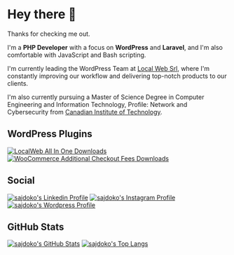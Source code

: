 # Hey there 👋

Thanks for checking me out.

I'm a **PHP Developer** with a focus on **WordPress** and **Laravel**, and I'm also comfortable with JavaScript and Bash scripting.

I'm currently leading the WordPress Team at [Local Web Srl](https://www.localweb.it), where I'm constantly improving our workflow and delivering top-notch products to our clients.

I'm also currently pursuing a Master of Science Degree in Computer Engineering and Information Technology, Profile: Network and Cybersecurity from [Canadian Institute of Technology](https://cit.edu.al/).


## WordPress Plugins

[![LocalWeb All In One Downloads](https://img.shields.io/wordpress/plugin/dm/lw-all-in-one?color=0073aa&label=LocalWeb%20All%20In%20One)](https://wordpress.org/plugins/lw-all-in-one/)
[![WooCommerce Additional Checkout Fees Downloads](https://img.shields.io/wordpress/plugin/dm/woo-additional-checkout-fees?color=0073aa&label=WooCommerce%20Additional%20Checkout%20Fees)](https://wordpress.org/plugins/woo-additional-checkout-fees/)

## Social

[![sajdoko's Linkedin Profile](https://img.shields.io/badge/-sajdoko-0072b1?style=social&logo=linkedin)](https://linkedin.com/in/sajdoko)
[![sajdoko's Instagram Profile](https://img.shields.io/badge/-sajdoko-8a3ab9?style=social&logo=instagram)](https://instagram.com/sajdoko)
[![sajdoko's Wordpress Profile](https://img.shields.io/badge/-sajdoko-0073aa?style=social&logo=wordpress)](https://profiles.wordpress.org/sajdoko)

## GitHub Stats

[![sajdoko's GitHub Stats](https://github-readme-stats.vercel.app/api?username=sajdoko&show_icons=true&theme=nord&hide_border=true&include_all_commits=true&count_private=true&card_width=150)](https://github.com/sajdoko)
[![sajdoko's Top Langs](https://github-readme-stats.vercel.app/api/top-langs/?username=sajdoko&layout=compact&langs_count=8&theme=nord&hide_border=true&card_width=150)](https://github.com/sajdoko)
